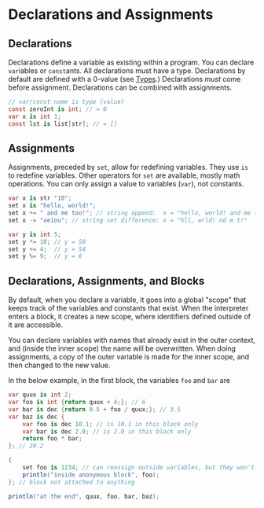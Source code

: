 # Declarations and Assignments

## Declarations

Declarations define a variable as existing within a program.
You can declare `var`iables or `const`ants.
All declarations must have a type.
Declarations by default are defined with a 0-value (see [Types](types.md).)
Declarations *must* come before assignment.
Declarations can be combined with assignments.

```cs
// var/const name is type (value)
const zeroInt is int; // = 0
var x is int 1;
const lst is list[str]; // = []
```

## Assignments

Assignments, preceded by `set`, allow for redefining variables.
They use `is` to redefine variables.
Other operators for `set` are available, mostly math operations.
You can only assign a value to variables (`var`), not constants.

```cs
var x is str "10";
set x is "hello, world!";
set x += " and me too!"; // string append:  x = "hello, world! and me too!"
set x -= "aeiou"; // string set difference: x = "hll, wrld! nd m t!"

var y is int 5;
set y *= 10; // y = 50
set y += 4;  // y = 54
set y %= 9;  // y = 6
```

## Declarations, Assignments, and Blocks

By default, when you declare a variable,
it goes into a global "scope" that keeps track of the variables and constants that exist.
When the interpreter enters a block, it creates a new scope,
where identifiers defined outside of it are accessible.

You can declare variables with names that already exist in the outer context,
and (inside the inner scope) the name will be overwritten.
When doing assignments, a copy of the outer variable is made for the inner scope,
and then changed to the new value.

In the below example, in the first block, the variables `foo` and `bar` are

```cs
var quux is int 2;
var foo is int {return quux + 4;}; // 6
var bar is dec {return 0.5 + foo / quux;}; // 3.5
var baz is dec {
    var foo is dec 10.1; // is 10.1 in this block only
    var bar is dec 2.0; // is 2.0 in this block only
    return foo * bar;
}; // 20.2

{
    set foo is 1234; // can reassign outside variables, but they won't change the outside value
    println("inside anonymous block", foo);
}; // block not attached to anything

println("at the end", quux, foo, bar, baz);
```
